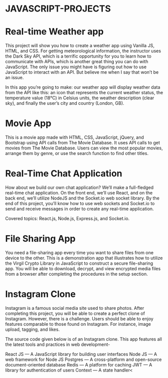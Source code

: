 # JAVASCRIPT-PROJECTS

 <h1>Real-time Weather app</h1>

This project will show you how to create a weather app using Vanilla JS, HTML, and CSS. For getting meteorological information, the instructor uses the Dark Sky API, which is a terrific opportunity for you to learn how to communicate with APIs, which is another great thing you can do with JavaScript. The only issue you might have is figuring out how to use JavaScript to interact with an API. But believe me when I say that won’t be an issue.

In this app you’re going to make: our weather app will display weather data from the API like this: an icon that represents the current weather status, the temperature value (18°C) in Celsius units, the weather description (clear sky), and finally the user’s city and country (London, GB).

<h1>Movie App</h1>

This is a movie app made with HTML, CSS, JavaScript, jQuery, and Bootstrap using API calls from The Movie Database. It uses API calls to get movies from The Movie Database. Users can view the most popular movies, arrange them by genre, or use the search function to find other titles.

<h1>Real-Time Chat Application</h1>

How about we build our own chat application? We’ll make a full-fledged real-time chat application. On the front end, we’ll use React, and on the back end, we’ll utilize NodeJS and the Socket.io web socket library. By the end of this project, you’ll know how to use web sockets and Socket.io to send and receive messages in order to create any real-time application.

Covered topics: React.js, Node.js, Express.js, and Socket.io.

<h1>File Sharing App</h1>

You need a file-sharing app every time you want to share files from one device to the other. This is a demonstration app that illustrates how to utilize the Virgil Crypto Library in JavaScript to construct a secure file-sharing app. You will be able to download, decrypt, and view encrypted media files from a browser after completing the procedures in the setup section.

<h1> Instagram Clone</h1>

Instagram is a famous social media site used to share photos. After completing this project, you will be able to create a perfect clone of Instagram. However, there is a challenge. Users should be able to enjoy features comparable to those found on Instagram. For instance, image upload, tagging, and likes.

The source code given below is of an Instagram clone. This app features all the latest tools and practices in web development-

React JS — A JavaScript library for building user interfaces
Node JS — A web framework for Node JS
Postgres — A cross-platform and open-source document-oriented database
Redis — A platform for caching
JWT — A library for authentication of users
Context — A state handler<
